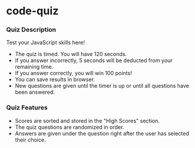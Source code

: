 # code-quiz

### Quiz Description
Test your JavaScript skills here!<br>
* The quiz is timed. You will have 120 seconds.<br>
* If you answer incorrectly, 5 seconds will be deducted from your remaining time.<br>
* If you answer correctly, you will win 100 points!<br>
* You can save results in browser. <br>
* New questions are given until the timer is up or until all questions have been answered.

### Quiz Features
* Scores are sorted and stored in the "High Scores" section.
* The quiz questions are randomized in order.
* Answers are given under the question right after the user has selected their choice.

